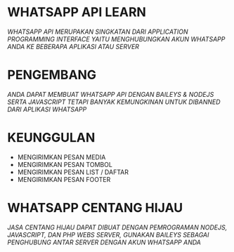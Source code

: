 # WHATSAPP API LEARN
_WHATSAPP API MERUPAKAN SINGKATAN DARI APPLICATION PROGRAMMING INTERFACE YAITU MENGHUBUNGKAN AKUN WHATSAPP ANDA KE BEBERAPA APLIKASI ATAU SERVER_

# PENGEMBANG
_ANDA DAPAT MEMBUAT WHATSAPP API DENGAN BAILEYS & NODEJS SERTA JAVASCRIPT TETAPI BANYAK KEMUNGKINAN UNTUK DIBANNED DARI APLIKASI WHATSAPP_

# KEUNGGULAN 
- MENGIRIMKAN PESAN MEDIA 
- MENGIRIMKAN PESAN TOMBOL
- MENGIRIMKAN PESAN LIST / DAFTAR
- MENGIRIMKAN PESAN FOOTER

# WHATSAPP CENTANG HIJAU
_JASA CENTANG HIJAU DAPAT DIBUAT DENGAN PEMROGRAMAN NODEJS, JAVASCRIPT, DAN PHP WEBS SERVER, GUNAKAN BAILEYS SEBAGAI PENGHUBUNG ANTAR SERVER DENGAN AKUN WHATSAPP ANDA_

